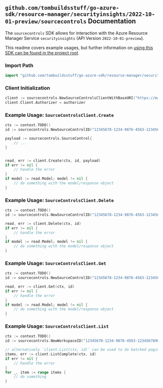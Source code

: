 
## `github.com/tombuildsstuff/go-azure-sdk/resource-manager/securityinsights/2022-10-01-preview/sourcecontrols` Documentation

The `sourcecontrols` SDK allows for interaction with the Azure Resource Manager Service `securityinsights` (API Version `2022-10-01-preview`).

This readme covers example usages, but further information on [using this SDK can be found in the project root](https://github.com/tombuildsstuff/go-azure-sdk/tree/main/docs).

### Import Path

```go
import "github.com/tombuildsstuff/go-azure-sdk/resource-manager/securityinsights/2022-10-01-preview/sourcecontrols"
```


### Client Initialization

```go
client := sourcecontrols.NewSourceControlsClientWithBaseURI("https://management.azure.com")
client.Client.Authorizer = authorizer
```


### Example Usage: `SourceControlsClient.Create`

```go
ctx := context.TODO()
id := sourcecontrols.NewSourceControlID("12345678-1234-9876-4563-123456789012", "example-resource-group", "workspaceValue", "sourceControlIdValue")

payload := sourcecontrols.SourceControl{
	// ...
}


read, err := client.Create(ctx, id, payload)
if err != nil {
	// handle the error
}
if model := read.Model; model != nil {
	// do something with the model/response object
}
```


### Example Usage: `SourceControlsClient.Delete`

```go
ctx := context.TODO()
id := sourcecontrols.NewSourceControlID("12345678-1234-9876-4563-123456789012", "example-resource-group", "workspaceValue", "sourceControlIdValue")

read, err := client.Delete(ctx, id)
if err != nil {
	// handle the error
}
if model := read.Model; model != nil {
	// do something with the model/response object
}
```


### Example Usage: `SourceControlsClient.Get`

```go
ctx := context.TODO()
id := sourcecontrols.NewSourceControlID("12345678-1234-9876-4563-123456789012", "example-resource-group", "workspaceValue", "sourceControlIdValue")

read, err := client.Get(ctx, id)
if err != nil {
	// handle the error
}
if model := read.Model; model != nil {
	// do something with the model/response object
}
```


### Example Usage: `SourceControlsClient.List`

```go
ctx := context.TODO()
id := sourcecontrols.NewWorkspaceID("12345678-1234-9876-4563-123456789012", "example-resource-group", "workspaceValue")

// alternatively `client.List(ctx, id)` can be used to do batched pagination
items, err := client.ListComplete(ctx, id)
if err != nil {
	// handle the error
}
for _, item := range items {
	// do something
}
```
